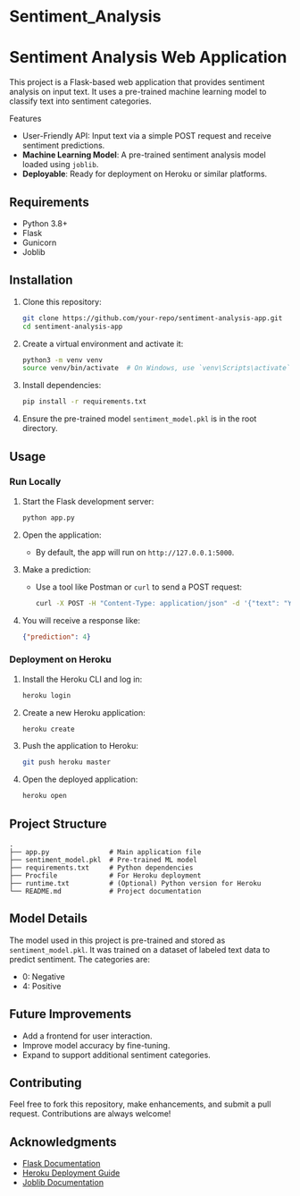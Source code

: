 # Sentiment_Analysis
# Sentiment Analysis Web Application

This project is a Flask-based web application that provides sentiment analysis on input text. It uses a pre-trained machine learning model to classify text into sentiment categories.

Features
- User-Friendly API: Input text via a simple POST request and receive sentiment predictions.
- **Machine Learning Model**: A pre-trained sentiment analysis model loaded using `joblib`.
- **Deployable**: Ready for deployment on Heroku or similar platforms.

## Requirements
- Python 3.8+
- Flask
- Gunicorn
- Joblib

## Installation

1. Clone this repository:
   ```bash
   git clone https://github.com/your-repo/sentiment-analysis-app.git
   cd sentiment-analysis-app
   ```

2. Create a virtual environment and activate it:
   ```bash
   python3 -m venv venv
   source venv/bin/activate  # On Windows, use `venv\Scripts\activate`
   ```

3. Install dependencies:
   ```bash
   pip install -r requirements.txt
   ```

4. Ensure the pre-trained model `sentiment_model.pkl` is in the root directory.

## Usage

### Run Locally
1. Start the Flask development server:
   ```bash
   python app.py
   ```

2. Open the application:
   - By default, the app will run on `http://127.0.0.1:5000`.

3. Make a prediction:
   - Use a tool like Postman or `curl` to send a POST request:
     ```bash
     curl -X POST -H "Content-Type: application/json" -d '{"text": "Your input text here"}' http://127.0.0.1:5000/predict
     ```

4. You will receive a response like:
   ```json
   {"prediction": 4}
   ```

### Deployment on Heroku
1. Install the Heroku CLI and log in:
   ```bash
   heroku login
   ```

2. Create a new Heroku application:
   ```bash
   heroku create
   ```

3. Push the application to Heroku:
   ```bash
   git push heroku master
   ```

4. Open the deployed application:
   ```bash
   heroku open
   ```

## Project Structure
```
.
├── app.py               # Main application file
├── sentiment_model.pkl  # Pre-trained ML model
├── requirements.txt     # Python dependencies
├── Procfile             # For Heroku deployment
├── runtime.txt          # (Optional) Python version for Heroku
└── README.md            # Project documentation
```

## Model Details
The model used in this project is pre-trained and stored as `sentiment_model.pkl`. It was trained on a dataset of labeled text data to predict sentiment. The categories are:
- 0: Negative
- 4: Positive

## Future Improvements
- Add a frontend for user interaction.
- Improve model accuracy by fine-tuning.
- Expand to support additional sentiment categories.

## Contributing
Feel free to fork this repository, make enhancements, and submit a pull request. Contributions are always welcome!

## Acknowledgments
- [Flask Documentation](https://flask.palletsprojects.com/)
- [Heroku Deployment Guide](https://devcenter.heroku.com/articles/getting-started-with-python)
- [Joblib Documentation](https://joblib.readthedocs.io/)

